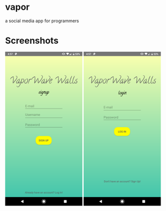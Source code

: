 # vapor
a social media app for programmers

# Screenshots

<img src="https://github.com/zedlabs/vapor/blob/master/img/login.png" width="250">
<img src="https://github.com/zedlabs/vapor/blob/master/img/login-ac.png" width="250">

